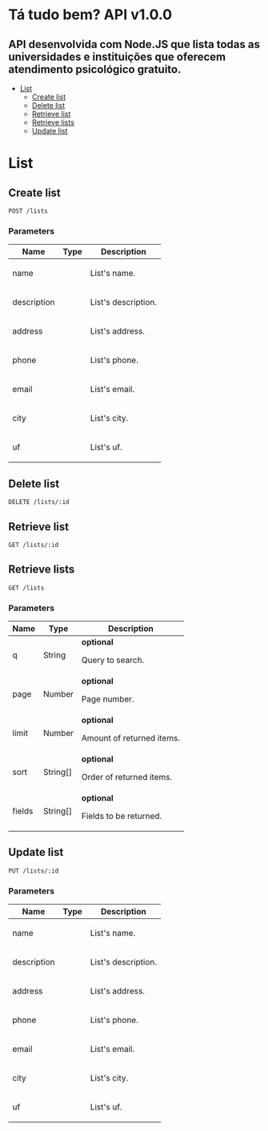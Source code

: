 # Tá tudo bem? API v1.0.0
## API desenvolvida com Node.JS que lista todas as universidades e instituições que oferecem atendimento psicológico gratuito. 


- [List](#list)
	- [Create list](#create-list)
	- [Delete list](#delete-list)
	- [Retrieve list](#retrieve-list)
	- [Retrieve lists](#retrieve-lists)
	- [Update list](#update-list)
	


# List

## Create list



	POST /lists


### Parameters

| Name    | Type      | Description                          |
|---------|-----------|--------------------------------------|
| name			| 			|  <p>List's name.</p>							|
| description			| 			|  <p>List's description.</p>							|
| address			| 			|  <p>List's address.</p>							|
| phone			| 			|  <p>List's phone.</p>							|
| email			| 			|  <p>List's email.</p>							|
| city			| 			|  <p>List's city.</p>							|
| uf			| 			|  <p>List's uf.</p>							|

## Delete list



	DELETE /lists/:id


## Retrieve list



	GET /lists/:id


## Retrieve lists



	GET /lists


### Parameters

| Name    | Type      | Description                          |
|---------|-----------|--------------------------------------|
| q			| String			| **optional** <p>Query to search.</p>							|
| page			| Number			| **optional** <p>Page number.</p>							|
| limit			| Number			| **optional** <p>Amount of returned items.</p>							|
| sort			| String[]			| **optional** <p>Order of returned items.</p>							|
| fields			| String[]			| **optional** <p>Fields to be returned.</p>							|

## Update list



	PUT /lists/:id


### Parameters

| Name    | Type      | Description                          |
|---------|-----------|--------------------------------------|
| name			| 			|  <p>List's name.</p>							|
| description			| 			|  <p>List's description.</p>							|
| address			| 			|  <p>List's address.</p>							|
| phone			| 			|  <p>List's phone.</p>							|
| email			| 			|  <p>List's email.</p>							|
| city			| 			|  <p>List's city.</p>							|
| uf			| 			|  <p>List's uf.</p>							|


